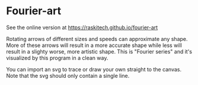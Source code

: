 # Fourier-art
See the online version at https://raskitech.github.io/fourier-art



Rotating arrows of different sizes and speeds can approximate any shape. More of these arrows will result in a more accurate shape while less will result in a slighty worse, more artistic shape. This is "Fourier series" and it's visualized by this program in a clean way.


You can import an svg to trace or draw your own straight to the canvas. Note that the svg should only contain a single line.